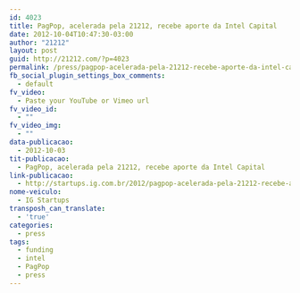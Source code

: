 ```yaml
---
id: 4023
title: PagPop, acelerada pela 21212, recebe aporte da Intel Capital
date: 2012-10-04T10:47:30-03:00
author: "21212"
layout: post
guid: http://21212.com/?p=4023
permalink: /press/pagpop-acelerada-pela-21212-recebe-aporte-da-intel-capital/
fb_social_plugin_settings_box_comments:
  - default
fv_video:
  - Paste your YouTube or Vimeo url
fv_video_id:
  - ""
fv_video_img:
  - ""
data-publicacao:
  - 2012-10-03
tit-publicacao:
  - PagPop, acelerada pela 21212, recebe aporte da Intel Capital
link-publicacao:
  - http://startups.ig.com.br/2012/pagpop-acelerada-pela-21212-recebe-aporte-da-intel-capital/
nome-veiculo:
  - IG Startups
transposh_can_translate:
  - 'true'
categories:
  - press
tags:
  - funding
  - intel
  - PagPop
  - press
---
```

